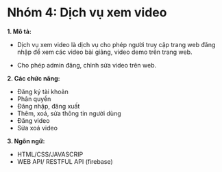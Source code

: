 # Nhóm 4: Dịch vụ xem video
**1. Mô tả:**

* Dịch vụ xem video là dịch vụ cho phép người truy cập trang web đăng nhập để xem các video bài giảng, video demo trên trang web.

* Cho phép admin đăng, chỉnh sửa video trên web.

**2. Các chức năng:**

* Đăng ký tài khoản
* Phân quyền
* Đăng nhập, đăng xuất
* Thêm, xoá, sửa thông tin người dùng
* Đăng video
* Sửa xoá video

**3. Ngôn ngữ:**

* HTML/CSS/JAVASCRIP
* WEB API/ RESTFUL API (firebase)

